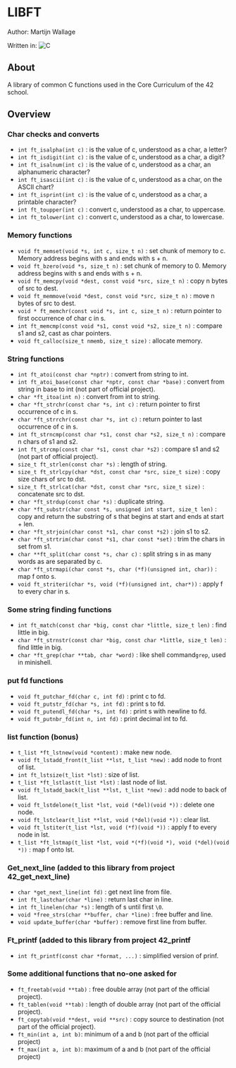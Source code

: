 # LIBFT

Author: Martijn Wallage

Written in: ![C](https://img.shields.io/badge/c-%2300599C.svg?style=for-the-badge&logo=c&logoColor=white)

## About

A library of common C functions used in the Core Curriculum of the 42 school.

## Overview

### Char checks and converts

- `int ft_isalpha(int c)` : is the value of c, understood as a char, a letter?
- `int ft_isdigit(int c)` : is the value of c, understood as a char, a digit?
- `int ft_isalnum(int c)` : is the value of c, understood as a char, an alphanumeric character?
- `int ft_isascii(int c)` : is the value of c, understood as a char, on the ASCII chart?
- `int ft_isprint(int c)` : is the value of c, understood as a char, a printable character?
- `int ft_toupper(int c)` : convert c, understood as a char, to uppercase.
- `int ft_tolower(int c)` : convert c, understood as a char, to lowercase.

### Memory functions
 
- `void ft_memset(void *s, int c, size_t n)` : set chunk of memory to c. Memory address begins with s and ends with s + n.
- `void ft_bzero(void *s, size_t n)` : set chunk of memory to 0. Memory address begins with s and ends with s + n.
- `void ft_memcpy(void *dest, const void *src, size_t n)` : copy n bytes of src to dest.
- `void ft_memmove(void *dest, const void *src, size_t n)` : move n bytes of src to dest.
- `void * ft_memchr(const void *s, int c, size_t n)` : return pointer to first occurrence of char c in s.
- `int ft_memcmp(const void *s1, const void *s2, size_t n)` : compare s1 and s2, cast as char pointers.
- `void ft_calloc(size_t nmemb, size_t size)` : allocate memory.

### String functions
- `int ft_atoi(const char *nptr)` : convert from string to int.
- `int ft_atoi_base(const char *nptr, const char *base)` : convert from string in base to int (not part of official project).
- `char	*ft_itoa(int n)` : convert from int to string.
- `char	*ft_strchr(const char *s, int c)` : return pointer to first occurrence of c in s.
- `char	*ft_strrchr(const char *s, int c)` : return pointer to last occurrence of c in s.
- `int ft_strncmp(const char *s1, const char *s2, size_t n)` : compare n chars of s1 and s2.
- `int ft_strcmp(const char *s1, const char *s2)` : compare s1 and s2 (not part of official project).
- `size_t ft_strlen(const char *s)` : length of string.
- `size_t ft_strlcpy(char *dst, const char *src, size_t size)` : copy size chars of src to dst.
- `size_t ft_strlcat(char *dst, const char *src, size_t size)` : concatenate src to dst.
- `char *ft_strdup(const char *s)` : duplicate string.
- `char *ft_substr(char const *s, unsigned int start, size_t len)` : copy and return the substring of s that begins at start and ends at start + len.
- `char	*ft_strjoin(char const *s1, char const *s2)` : join s1 to s2.
- `char *ft_strtrim(char const *s1, char const *set)` : trim the chars in set from s1.
- `char	**ft_split(char const *s, char c)` : split string s in as many words as are separated by c.
- `char *ft_strmapi(char const *s, char (*f)(unsigned int, char))` : map f onto s.
- `void ft_striteri(char *s, void (*f)(unsigned int, char*))` : apply f to every char in s.

### Some string finding functions
- `int ft_match(const char *big, const char *little, size_t len)` : find little in big.
- `char	*ft_strnstr(const char *big, const char *little, size_t len)` : find little in big.
- `char	*ft_grep(char **tab, char *word)` : like shell command`grep`, used in minishell.

### put fd functions
- `void	ft_putchar_fd(char c, int fd)` : print c to fd.
- `void	ft_putstr_fd(char *s, int fd)` : print s to fd.
- `void	ft_putendl_fd(char *s, int fd)` : print s with newline to fd.
- `void	ft_putnbr_fd(int n, int fd)` : print decimal int to fd.

### list function (bonus)
- `t_list *ft_lstnew(void *content)` : make new node.
- `void	ft_lstadd_front(t_list **lst, t_list *new)` : add node to front of list. 
- `int ft_lstsize(t_list *lst)` : size of list.
- `t_list *ft_lstlast(t_list *lst)` : last node of list.
- `void	ft_lstadd_back(t_list **lst, t_list *new)` : add node to back of list.
- `void	ft_lstdelone(t_list *lst, void (*del)(void *))` : delete one node.
- `void	ft_lstclear(t_list **lst, void (*del)(void *))` : clear list.
- `void	ft_lstiter(t_list *lst, void (*f)(void *))` : apply f to every node in lst.
- `t_list *ft_lstmap(t_list *lst, void *(*f)(void *), void (*del)(void *))` : map f onto lst.

### Get_next_line (added to this library from project 42_get_next_line)

- `char	*get_next_line(int fd)` : get next line from file.
- `int ft_lastchar(char *line)` : return last char in line.
- `int ft_linelen(char *s)` : length of s until first `\0`.
- `void	*free_strs(char **buffer, char *line)` : free buffer and line.
- `void	update_buffer(char *buffer)` : remove first line from buffer.

### Ft_printf (added to this library from project 42_printf

- `int ft_printf(const char *format, ...)` : simplified version of prinf.

### Some additional functions that no-one asked for

- `ft_freetab(void **tab)` : free double array (not part of the official project).
- `ft_tablen(void **tab)` : length of double array (not part of the official project).
- `ft_copytab(void **dest, void **src)` : copy source to destination (not part of the official project).
- `ft_min(int a, int b)`: minimum of a and b (not part of the official project)
- `ft_max(int a, int b)`: maximum of a and b (not part of the official project)
